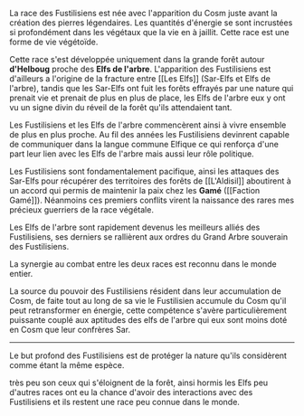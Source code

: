 La race des Fustilisiens est née avec l'apparition du Cosm juste avant la création des pierres légendaires. Les quantités d'énergie se sont incrustées si profondément dans les végétaux que la vie en à jaillit. Cette race est une forme de vie végétoïde. 

Cette race s'est développée uniquement dans la grande forêt autour **d'Helboug** proche des **Elfs de l'arbre**. L'apparition des Fustilisiens est d'ailleurs a l'origine de la fracture entre [[Les Elfs]] (Sar-Elfs et Elfs de l'arbre), tandis que les Sar-Elfs ont fuit les forêts effrayés par une nature qui prenait vie et prenait de plus en plus de place, les Elfs de l'arbre eux y ont vu un signe divin du réveil de la forêt qu'ils attendaient tant.

Les Fustilisiens et les Elfs de l'arbre commencèrent ainsi à vivre ensemble de plus en plus proche. Au fil des années les Fustilisiens devinrent capable de communiquer dans la langue commune Elfique ce qui renforça d'une part leur lien avec les Elfs de l'arbre mais aussi leur rôle politique.

Les Fustilisiens sont fondamentalement pacifique, ainsi les attaques des Sar-Elfs pour récupérer des territoires des forêts de [[L'Aldisil]] aboutirent à un accord qui permis de maintenir la paix chez les **Gamé** ([[Faction Gamé]]). Néanmoins ces premiers conflits virent la naissance des rares mes précieux guerriers de la race végétale.

Les Elfs de l'arbre sont rapidement devenus les meilleurs alliés des Fustilisiens, ses derniers se rallièrent aux ordres du Grand Arbre souverain des Fustilisiens.

La synergie au combat entre les deux races est reconnu dans le monde entier.


La source du pouvoir des Fustilisiens résident dans leur accumulation de Cosm, de faite tout au long de sa vie le Fustilisien accumule du Cosm qu'il peut retransformer en énergie, cette compétence s'avère particulièrement puissante couplé aux aptitudes des elfs de l'arbre qui eux sont moins doté en Cosm que leur confrères Sar.

-------------------
Le but profond des Fustilisiens est de protéger la nature qu'ils considèrent comme étant la même espèce.

très peu son ceux qui s'éloignent de la forêt, ainsi hormis les Elfs peu d'autres races ont eu la chance d'avoir des interactions avec des Fustilisiens et ils restent une race peu connue dans le monde.










